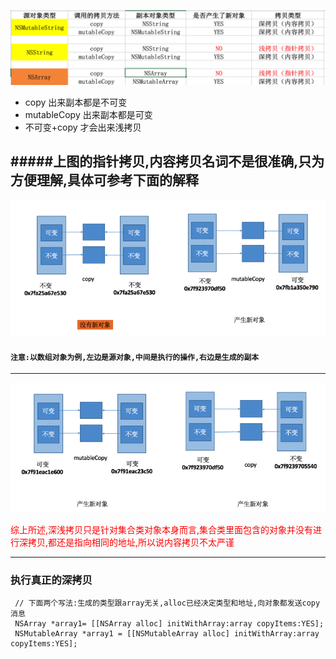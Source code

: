 ![](深浅copy.png)

- copy 出来副本都是不可变
- mutableCopy 出来副本都是可变
- 不可变+copy 才会出来浅拷贝 

#####上图的指针拷贝,内容拷贝名词不是很准确,只为方便理解,具体可参考下面的解释
---

![](Snip20150930_1.png)
#### `注意:以数组对象为例,左边是源对象,中间是执行的操作,右边是生成的副本`
---

![](Snip20150930_3.png)

<font color = red>综上所述,深浅拷贝只是针对集合类对象本身而言,集合类里面包含的对象并没有进行深拷贝,都还是指向相同的地址,所以说内容拷贝不太严谨</font>

---

### 执行真正的深拷贝
```objc
 // 下面两个写法:生成的类型跟array无关,alloc已经决定类型和地址,向对象都发送copy消息
 NSArray *array1= [[NSArray alloc] initWithArray:array copyItems:YES];
 NSMutableArray *array1 = [[NSMutableArray alloc] initWithArray:array copyItems:YES];
```